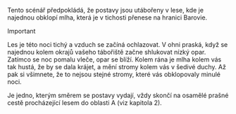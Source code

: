 Tento scénář předpokládá, že postavy jsou utábořeny v lese, kde je najednou obklopí mlha, která je v tichosti přenese na hranici Barovie.

> [!important]
> Les je této noci tichý a vzduch se začíná ochlazovat. V ohni praská, když se najednou kolem okrajů vašeho tábořiště začne shlukovat nízký opar. Zatímco se noc pomalu vleče, opar se blíží. Kolem rána je mlha kolem vás tak hustá, že by se dala krájet, a mění stromy kolem vás v šedivé duchy. Až pak si všimnete, že to nejsou stejné stromy, které vás obklopovaly minulé noci.

Je jedno, kterým směrem se postavy vydají, vždy skončí na osamělé prašné cestě procházející lesem do oblasti A (viz kapitola 2).
